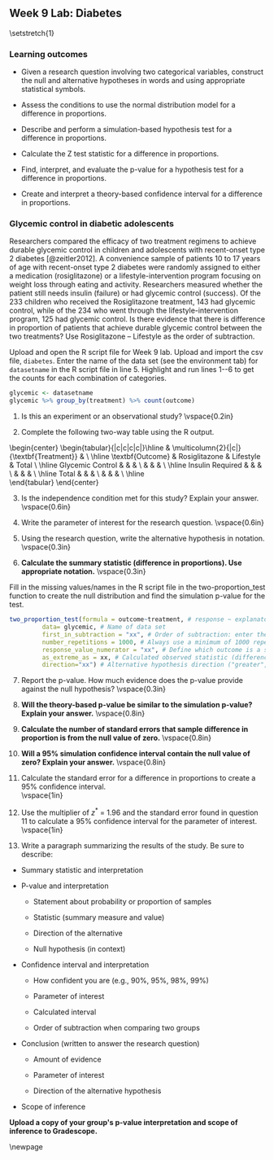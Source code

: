 ## Week 9 Lab:  Diabetes

\setstretch{1}

### Learning outcomes

* Given a research question involving two categorical variables, construct the null and alternative hypotheses
  in words and using appropriate statistical symbols.
  
* Assess the conditions to use the normal distribution model for a difference in proportions.

* Describe and perform a simulation-based hypothesis test for a difference in proportions.

* Calculate the Z test statistic for a difference in proportions.

* Find, interpret, and evaluate the p-value for a hypothesis test for a difference in proportions.

* Create and interpret a theory-based confidence interval for a difference in proportions.

### Glycemic control in diabetic adolescents

Researchers compared the efficacy of two treatment regimens to achieve durable glycemic control in children and adolescents with recent-onset type 2 diabetes [@zeitler2012].  A convenience sample of patients 10 to 17 years of age with recent-onset type 2 diabetes were randomly assigned to either a medication (rosiglitazone) or a lifestyle-intervention program focusing on weight loss through eating and activity.  Researchers measured whether the patient still needs insulin (failure) or had glycemic control (success).  Of the 233 children who received the Rosiglitazone treatment, 143 had glycemic control, while of the 234 who went through the lifestyle-intervention program, 125 had glycemic control. Is there evidence that there is difference in proportion of patients that achieve durable glycemic control between the two treatments?  Use Rosiglitazone – Lifestyle as the order of subtraction.

Upload and open the R script file for Week 9 lab. Upload and import the csv file, `diabetes`. Enter the name of the data set (see the environment tab) for `datasetname` in the R script file in line 5. Highlight and run lines 1--6 to get the counts for each combination of categories.


```r
glycemic <- datasetname
glycemic %>% group_by(treatment) %>% count(outcome)
```

1. Is this an experiment or an observational study?
\vspace{0.2in}

2. Complete the following two-way table using the R output.

\begin{center}
\begin{tabular}{|c|c|c|c|}\hline
 & \multicolumn{2}{|c|}{\textbf{Treatment}} & \\ \hline
\textbf{Outcome} & Rosiglitazone & Lifestyle & Total \\ \hline
 Glycemic Control & & & \\ 
 & & & \\ \hline
 Insulin Required & & & \\ 
 & & & \\ \hline
 Total & & &  \\ 
 & & & \\ \hline  
\end{tabular}
\end{center}

3. Is the independence condition met for this study? Explain your answer.
\vspace{0.6in}

4. Write the parameter of interest for the research question.
\vspace{0.6in}

5. Using the research question, write the alternative hypothesis in notation.
\vspace{0.3in}

6. **Calculate the summary statistic (difference in proportions).  Use appropriate notation.**
\vspace{0.3in}

Fill in the missing values/names in the R script file in the two-proportion_test function to create the null distribution and find the simulation p-value for the test.


```r
two_proportion_test(formula = outcome~treatment, # response ~ explanatory
         data= glycemic, # Name of data set
         first_in_subtraction = "xx", # Order of subtraction: enter the name of Group 1
         number_repetitions = 1000, # Always use a minimum of 1000 repetitions
         response_value_numerator = "xx", # Define which outcome is a success 
         as_extreme_as = xx, # Calculated observed statistic (difference in sample proportions)
         direction="xx") # Alternative hypothesis direction ("greater","less","two-sided")
```

7. Report the p-value. How much evidence does the p-value provide against the null hypothesis?
\vspace{0.3in}

8.  **Will the theory-based p-value be similar to the simulation p-value?  Explain your answer.**
\vspace{0.8in}

9. **Calculate the number of standard errors that sample difference in proportion is from the null value of zero.**
\vspace{0.8in}

10.  **Will a 95\% simulation confidence interval contain the null value of zero? Explain your answer.**
\vspace{0.8in}

11. Calculate the standard error for a difference in proportions to create a 95\% confidence interval.  
\vspace{1in}

12.  Use the multiplier of $z^*$ = 1.96 and the standard error found in question 11 to calculate a 95\% confidence interval for the parameter of interest.
\vspace{1in}

13. Write a paragraph summarizing the results of the study.  Be sure to describe:

* Summary statistic and interpretation

* P-value and interpretation

    * Statement about probability or proportion of samples
    
    * Statistic (summary measure and value)
    
    * Direction of the alternative 
    
    * Null hypothesis (in context) 


* Confidence interval and interpretation

    * How confident you are (e.g., 90%, 95%, 98%, 99%)
    
    * Parameter of interest
    
    * Calculated interval
    
    * Order of subtraction when comparing two groups


* Conclusion (written to answer the research question)

    * Amount of evidence
    
    * Parameter of interest 
    
    * Direction of the alternative hypothesis


* Scope of inference

**Upload a copy of your group's p-value interpretation and scope of inference to Gradescope.** 

\newpage

